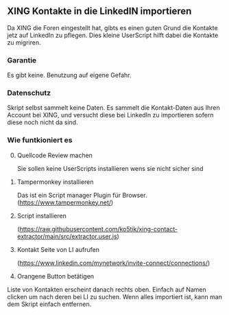 ## XING Kontakte  in die LinkedIN importieren

Da XING die Foren eingestellt hat, gibts es einen guten Grund die Kontakte jetz auf LinkedIn zu pflegen.  Dies kleine 
UserScript hilft dabei die Kontakte zu migriren. 

### Garantie

Es gibt keine.  Benutzung auf eigene Gefahr. 

### Datenschutz

Skript selbst sammelt keine Daten.  Es  sammelt die Kontakt-Daten aus Ihren Account bei XING, und versucht diese bei 
LinkedIn zu importieren sofern diese noch nicht da sind. 

### Wie funtkioniert es

0.  Quellcode Review machen

     Sie sollen keine UserScripts installieren wens sie nicht sicher sind 
1.  Tampermonkey installieren

     Das ist ein Script manager Plugin für Browser.  (https://www.tampermonkey.net/)
2.   Script installieren 

     (https://raw.githubusercontent.com/ko5tik/xing-contact-extractor/main/src/extractor.user.js)
3. Kontakt Seite von LI aufrufen

     (https://www.linkedin.com/mynetwork/invite-connect/connections/)
4. Orangene Button betätigen


Liste von Kontakten erscheint danach rechts oben. Einfach auf Namen clicken
um nach deren bei LI zu suchen. Wenn alles importiert ist, kann man dem Skript einfach entfernen. 

